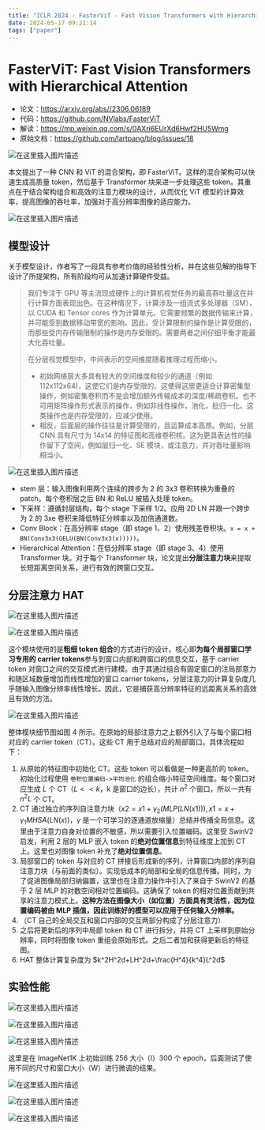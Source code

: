 ```yaml
---
title: "ICLR 2024 - FasterViT - Fast Vision Transformers with Hierarchical Attention"
date: 2024-05-17 09:21:14
tags: ["paper"]
---
```

# FasterViT: Fast Vision Transformers with Hierarchical Attention

* 论文：<https://arxiv.org/abs//2306.06189>
* 代码：<https://github.com/NVlabs/FasterViT>
* 解读：<https://mp.weixin.qq.com/s/0AXri6EUrXd6Hwf2HU5Wmg>
* 原始文档：<https://github.com/lartpang/blog/issues/18>

![在这里插入图片描述](https://img-blog.csdnimg.cn/direct/e9f2421929424984accddf8035351204.png)

本文提出了一种 CNN 和 ViT 的混合架构，即 FasterViT。这样的混合架构可以快速生成高质量 token，然后基于 Transformer 块来进一步处理这些 token。其重点在于结合架构组合和高效的注意力模块的设计，从而优化 ViT 模型的计算效率，提高图像的吞吐率，加强对于高分辨率图像的适应能力。

![在这里插入图片描述](https://img-blog.csdnimg.cn/direct/8e38ca5b82d94405b7d124c14d84886a.png)

## 模型设计

关于模型设计，作者写了一段具有参考价值的经验性分析，并在这些见解的指导下设计了所提架构，所有阶段均可从加速计算硬件受益。

> 我们专注于 GPU 等主流现成硬件上的计算机视觉任务的最高吞吐量这在并行计算方面表现出色。在这种情况下，计算涉及一组流式多处理器（SM），以 CUDA 和 Tensor cores 作为计算单元。它需要频繁的数据传输来计算，并可能受到数据移动带宽的影响。因此，受计算限制的操作是计算受限的，而那些受内存传输限制的操作是内存受限的。需要两者之间仔细平衡才能最大化吞吐量。
>
> 在分层视觉模型中，中间表示的空间维度随着推理过程而缩小。
> * 初始网络层大多具有较大的空间维度和较少的通道（例如 112x112x64)，这使它们是内存受限的。这使得这里更适合计算密集型操作，例如密集卷积而不是会增加额外传输成本的深度/稀疏卷积。也不可用矩阵操作形式表示的操作，例如非线性操作，池化，批归一化。这类操作也是内存受限的，应减少使用。
> * 相反，后面层的操作往往是计算受限的，且运算成本高昂。例如，分层 CNN 具有尺寸为 14x14 的特征图和高维卷积核。这为更具表达性的操作留下了空间，例如层归一化、SE 模块，或注意力，并对吞吐量影响相当小。

![在这里插入图片描述](https://img-blog.csdnimg.cn/direct/ab0c746525c744a2b9056f809c976b1b.png)

* stem 层：输入图像利用两个连续的跨步为 2 的 3x3 卷积转换为重叠的 patch。每个卷积层之后 BN 和 ReLU 被插入处理 token。
* 下采样：遵循封层结构，每个 stage 下采样 1/2。应用 2D LN 并跟一个跨步为 2 的 3xe 卷积来降低特征分辨率以及加倍通道数。
* Conv Block：在高分辨率 stage（即 stage 1、2）使用残差卷积块。`x = x + BN(Conv3x3(GELU(BN(Conv3x3(x)))))`。
* Hierarchical Attention：在低分辨率 stage（即 stage 3、4）使用 Transformer 块。对于每个 Transformer 块，论文提出**分层注意力块**来提取长短距离空间关系，进行有效的跨窗口交互。

## 分层注意力 HAT

![在这里插入图片描述](https://img-blog.csdnimg.cn/direct/21f5928448b441d6847ab93575264a98.png)

![在这里插入图片描述](https://img-blog.csdnimg.cn/direct/2468edab55484022a06e24dbeb6fb8b3.png)

这个模块使用的是**粗细 token 组合**的方式进行的设计。核心即**为每个局部窗口学习专用的 carrier tokens**参与到窗口内部和跨窗口的信息交互，基于 carrier token 对窗口之间的交互模式进行建模。由于其通过组合有固定窗口的注局部意力和随区域数量增加而线性增加的窗口 carrier tokens，分层注意力的计算复杂度几乎随输入图像分辨率线性增长。因此，它是捕获高分辨率特征的远距离关系的高效且有效的方法。

![在这里插入图片描述](https://img-blog.csdnimg.cn/direct/3eb679e06bac404fb8a5212d8f2da917.png)

整体模块细节图如图 4 所示。在原始的局部注意力之上额外引入了与每个窗口相对应的 carrier token（CT）。这些 CT 用于总结对应的局部窗口。具体流程如下：

1. 从原始的特征图中初始化 CT。这些 token 可以看做是一种更高阶的 token。初始化过程使用 `卷积位置编码->平均池化` 的组合缩小特征空间维度。每个窗口对应生成 $L$ 个 CT（$L << k$，k 是窗口的边长），共计 $n^2$ 个窗口，所以一共有 $n^2L$ 个 CT。
2. CT 通过独立的序列自注意力块（$x2=x1+\gamma_2(MLP(LN(x1))), x1=x+\gamma_1 MHSA(LN(x))$，$\gamma$ 是一个可学习的逐通道放缩量）总结并传播全局信息。这里由于注意力自身对位置的不敏感，所以需要引入位置编码。这里受 SwinV2 启发，利用 2 层的 MLP 嵌入 token 的**绝对位置信息**到特征维度上加到 CT 上。这里也对图像 token 补充了**绝对位置信息**。
3. 局部窗口的 token 与对应的 CT 拼接后形成新的序列，计算窗口内部的序列自注意力块（与前面的类似）。实现低成本的局部和全局的信息传播。同时，为了促进图像局部归纳偏置，这里也在注意力操作中引入了来自于 SwinV2 的基于 2 层 MLP 的对数空间相对位置编码。这确保了 token 的相对位置贡献到共享的注意力模式上。**这种方法在图像大小（如位置）方面具有灵活性，因为位置编码被由 MLP 插值，因此训练好的模型可以应用于任何输入分辨率。**
4. （CT 自己的全局交互和窗口内部的交互两部分构成了分层注意力）
5. 之后将更新后的序列中局部 token 和 CT 进行拆分，并将 CT 上采样到原始分辨率，同时将图像 token 重组会原始形式。之后二者加和获得更新后的特征图。
6. HAT 整体计算复杂度为 $k^2H^2d+LH^2d+\frac{H^4}{k^4}L^2d$

## 实验性能

![在这里插入图片描述](https://img-blog.csdnimg.cn/direct/762fecf61f8b46a1ba30e7cb3783b771.png)

![在这里插入图片描述](https://img-blog.csdnimg.cn/direct/3ef90c9a867f47879b3b87759275160b.png)

![在这里插入图片描述](https://img-blog.csdnimg.cn/direct/265087366e7a4c46849ac12231d9c832.png)

这里是在 ImageNet1K 上初始训练 256 大小（I）300 个 epoch，后面测试了使用不同的尺寸和窗口大小（W）进行微调的结果。

![在这里插入图片描述](https://img-blog.csdnimg.cn/direct/e3f1f7f5ef96469ea3fbeb042ad40154.png)

![在这里插入图片描述](https://img-blog.csdnimg.cn/direct/9cc5df16c2f248929aabcde9e93cb42a.png)

![在这里插入图片描述](https://img-blog.csdnimg.cn/direct/1df2faebf2b34f029ec55950744145db.png)
